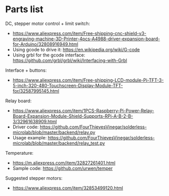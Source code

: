 # Parts list

DC, stepper motor control + limit switch:
* https://www.aliexpress.com/item/Free-shipping-cnc-shield-v3-engraving-machine-3D-Printer-4pcs-A4988-driver-expansion-board-for-Arduino/32808916949.html
* Using gcode to drive it: https://en.wikipedia.org/wiki/G-code
* Using grbl for the gcode interface: https://github.com/grbl/grbl/wiki/Interfacing-with-Grbl

Interface + buttons:
* https://www.aliexpress.com/item/Free-shipping-LCD-module-Pi-TFT-3-5-inch-320-480-Touchscreen-Display-Module-TFT-for/32587995145.html

Relay board:
* https://www.aliexpress.com/item/1PCS-Raspberry-Pi-Power-Relay-Board-Expansion-Module-Shield-Supports-RPi-A-B-2-B-3/32961638909.html
* Driver code: https://github.com/FourThievesVinegar/solderless-microlab/blob/master/backend/relay.py
* Usage example: https://github.com/FourThievesVinegar/solderless-microlab/blob/master/backend/relay_test.py

Temperature:
* https://m.aliexpress.com/item/32827261401.html
* Sample code: https://github.com/urwen/temper

Suggested stepper motors:
* https://www.aliexpress.com/item/32853499120.html
